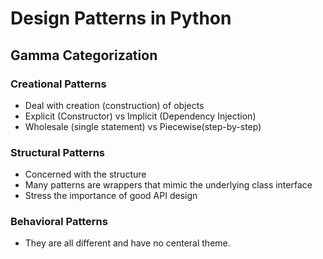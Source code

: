 # Design Patterns in Python

## Gamma Categorization

### Creational Patterns
* Deal with creation (construction) of objects
* Explicit (Constructor) vs Implicit (Dependency Injection)
* Wholesale (single statement) vs Piecewise(step-by-step)

### Structural Patterns
* Concerned with the structure 
* Many patterns are wrappers that mimic the underlying class interface
* Stress the importance of good API design

### Behavioral Patterns
* They are all different and have no centeral theme.